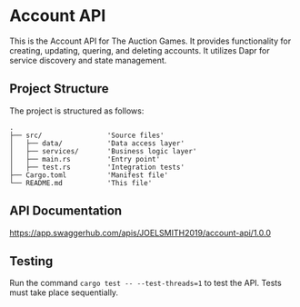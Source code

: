 # Account API
This is the Account API for The Auction Games. It provides functionality for creating, updating, quering, and deleting accounts. It utilizes Dapr for service discovery and state management.

## Project Structure
The project is structured as follows:
```
.
├── src/                'Source files'
│   ├── data/           'Data access layer'
│   ├── services/       'Business logic layer'
│   ├── main.rs         'Entry point'
│   ├── test.rs         'Integration tests'
├── Cargo.toml          'Manifest file'
└── README.md           'This file'
```

## API Documentation
https://app.swaggerhub.com/apis/JOELSMITH2019/account-api/1.0.0

## Testing
Run the command `cargo test -- --test-threads=1` to test the API. Tests must take place sequentially.
